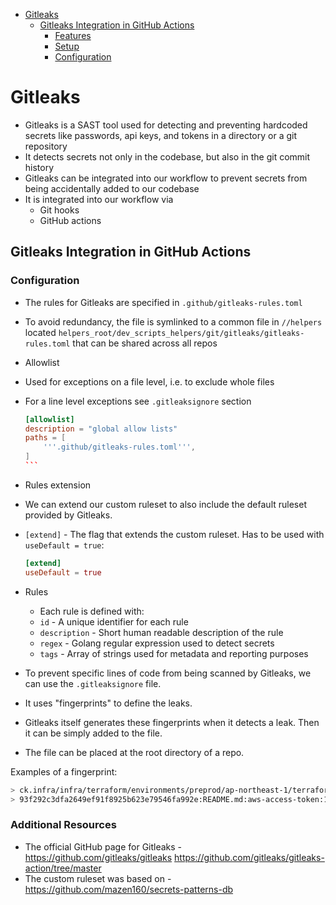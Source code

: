 <!-- toc -->

- [Gitleaks](#gitleaks)
  * [Gitleaks Integration in GitHub Actions](#gitleaks-integration-in-github-actions)
    + [Features](#features)
    + [Setup](#setup)
    + [Configuration](#configuration)

<!-- tocstop -->

# Gitleaks

- Gitleaks is a SAST tool used for detecting and preventing hardcoded secrets
  like passwords, api keys, and tokens in a directory or a git repository
- It detects secrets not only in the codebase, but also in the git commit
  history
- Gitleaks can be integrated into our workflow to prevent secrets from being
  accidentally added to our codebase
- It is integrated into our workflow via
  - Git hooks
  - GitHub actions

## Gitleaks Integration in GitHub Actions

### Configuration

- The rules for Gitleaks are specified in `.github/gitleaks-rules.toml`
- To avoid redundancy, the file is symlinked to a common file in `//helpers`
  located `helpers_root/dev_scripts_helpers/git/gitleaks/gitleaks-rules.toml`
  that can be shared across all repos

- Allowlist
- Used for exceptions on a file level, i.e. to exclude whole files
- For a line level exceptions see `.gitleaksignore` section

  ````toml
  [allowlist]
  description = "global allow lists"
  paths = [
      '''.github/gitleaks-rules.toml''',
  ]
  ```

- Rules extension
 - We can extend our custom ruleset to also include the default ruleset provided by
 Gitleaks.
 - `[extend]` - The flag that extends the custom ruleset. Has to be used with
   `useDefault = true`:
   ```toml
   [extend]
   useDefault = true
   ```

- Rules
    - Each rule is defined with:
    - `id` - A unique identifier for each rule
    - `description` - Short human readable description of the rule
    - `regex` - Golang regular expression used to detect secrets
    - `tags` - Array of strings used for metadata and reporting purposes

- To prevent specific lines of code from being scanned by Gitleaks, we can use the
`.gitleaksignore` file.
- It uses "fingerprints" to define the leaks.
- Gitleaks itself generates these fingerprints when it detects a leak. Then it
 can be simply added to the file.
- The file can be placed at the root directory of a repo.

Examples of a fingerprint:
  ```bash
  > ck.infra/infra/terraform/environments/preprod/ap-northeast-1/terraform.tfvars:rule3:429
  > 93f292c3dfa2649ef91f8925b623e79546fa992e:README.md:aws-access-token:121
  ````

### Additional Resources

- The official GitHub page for Gitleaks - https://github.com/gitleaks/gitleaks
  https://github.com/gitleaks/gitleaks-action/tree/master
- The custom ruleset was based on -
  https://github.com/mazen160/secrets-patterns-db